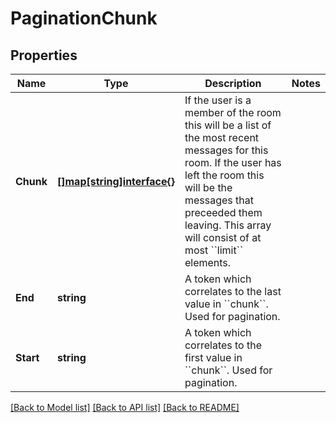 # PaginationChunk

## Properties

Name | Type | Description | Notes
------------ | ------------- | ------------- | -------------
**Chunk** | [**[]map[string]interface{}**](map[string]interface{}.md) | If the user is a member of the room this will be a list of the most recent messages for this room. If the user has left the room this will be the messages that preceeded them leaving. This array will consist of at most &#x60;&#x60;limit&#x60;&#x60; elements. | 
**End** | **string** | A token which correlates to the last value in &#x60;&#x60;chunk&#x60;&#x60;. Used for pagination. | 
**Start** | **string** | A token which correlates to the first value in &#x60;&#x60;chunk&#x60;&#x60;. Used for pagination. | 

[[Back to Model list]](../README.md#documentation-for-models) [[Back to API list]](../README.md#documentation-for-api-endpoints) [[Back to README]](../README.md)


